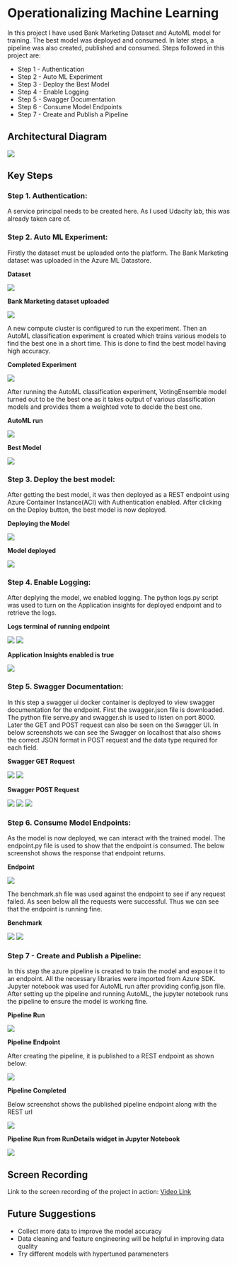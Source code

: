 # Operationalizing Machine Learning

In this project I have used Bank Marketing Dataset and AutoML model for training. The best model was deployed and consumed. In later steps, a pipeline was also created, published and consumed.
Steps followed in this project are:
- Step 1 - Authentication
- Step 2 - Auto ML Experiment
- Step 3 - Deploy the Best Model
- Step 4 - Enable Logging
- Step 5 - Swagger Documentation
- Step 6 - Consume Model Endpoints
- Step 7 - Create and Publish a Pipeline

## Architectural Diagram
<img src="./Screenshots/architecture.PNG" />

## Key Steps
### Step 1. Authentication:

A service principal needs to be created here. As I used Udacity lab, this was already taken care of.

### Step 2. Auto ML Experiment:

Firstly the dataset must be uploaded onto the platform. 
The Bank Marketing dataset was uploaded in the Azure ML Datastore.

**Dataset**

<img src="./Screenshots/dataset.png" />

**Bank Marketing dataset uploaded**

<img src="./Screenshots/dataset-bank-marketing.png" />


A new compute cluster is configured to run the experiment. Then an AutoML classification experiment is created which trains various models to find the best one in a short time. This is done to find the best model having high accuracy.

**Completed Experiment**

<img src="./Screenshots/completed-experiment.png" />

After running the AutoML classification experiment, VotingEnsemble model turned out to be the best one as it takes output of various classification models and provides them a weighted vote to decide the best one.

**AutoML run**

<img src="./Screenshots/AutoML-run.png" />

**Best Model**

<img src="./Screenshots/best-model.png" />

### Step 3. Deploy the best model:

After getting the best model, it was then deployed as a REST endpoint using Azure Container Instance(ACI) with Authentication enabled. After clicking on the Deploy button, the best model is now deployed.

**Deploying the Model**

<img src="./Screenshots/deploy-model.png" />

**Model deployed**

<img src="./Screenshots/deployed.png" />

### Step 4. Enable Logging:

After deplying the model, we enabled logging. The python logs.py script was used to turn on the Application insights for deployed endpoint and to retrieve the logs.

**Logs terminal of running endpoint**

<img src="./Screenshots/logs-terminal.png" />
<img src="./Screenshots/logs-2.png" />

**Application Insights enabled is true**

<img src="./Screenshots/application-insight-enabled-true.png" />

### Step 5. Swagger Documentation:

In this step a swagger ui docker container is deployed to view swagger documentation for the endpoint. First the swagger.json file is downloaded. The python file serve.py and swagger.sh is used to listen on port 8000. Later the GET and POST request can also be seen on the Swagger UI. In below screenshots we can see the Swagger on localhost that also shows the correct JSON format in POST  request and the data type required for each field. 

**Swagger GET Request**

<img src="./Screenshots/swagger-1.png" />
<img src="./Screenshots/swagger-2.png" />


**Swagger POST Request**

<img src="./Screenshots/swagger-3.png" />
<img src="./Screenshots/swagger-4.png" />
<img src="./Screenshots/swagger-5.png" />

### Step 6. Consume Model Endpoints:

As the model is now deployed, we can interact with the trained model. The endpoint.py file is used to show that the endpoint is consumed. The below screenshot shows the response that endpoint returns.

**Endpoint**

<img src="./Screenshots/endpoint.png" />


The benchmark.sh file was used against the endpoint to see if any request failed. As seen below all the requests were successful. Thus we can see that the endpoint is running fine.


**Benchmark**

<img src="./Screenshots/benchmark-1.png" />
<img src="./Screenshots/benchmark-2.png" />

### Step 7 - Create and Publish a Pipeline:

In this step the azure pipeline is created to train the model and expose it to an endpoint. All the necessary libraries were imported from Azure SDK. Jupyter notebook was used for AutoML run after providing config.json file.
After setting up the pipeline and running AutoML, the jupyter notebook runs the pipeline to ensure the model is working fine. 

**Pipeline Run**

<img src="./Screenshots/pipeline-run.png" />


**Pipeline Endpoint**

After creating the pipeline, it is published to a REST endpoint as shown below:

<img src="./Screenshots/pipeline-endpoint.png" />

**Pipeline Completed**


Below screenshot shows the published pipeline endpoint along with the REST url

<img src="./Screenshots/pipeline-complete.png" />


**Pipeline Run from RunDetails widget in Jupyter Notebook**

<img src="./Screenshots/pipeline-jupyter.png" />

## Screen Recording
Link to the screen recording of the project in action: [Video Link](https://www.youtube.com/watch?v=k0mP7QpODu4)

## Future Suggestions
- Collect more data to improve the model accuracy
- Data cleaning and feature engineering will be helpful in improving data quality
- Try different models with hypertuned parameneters

